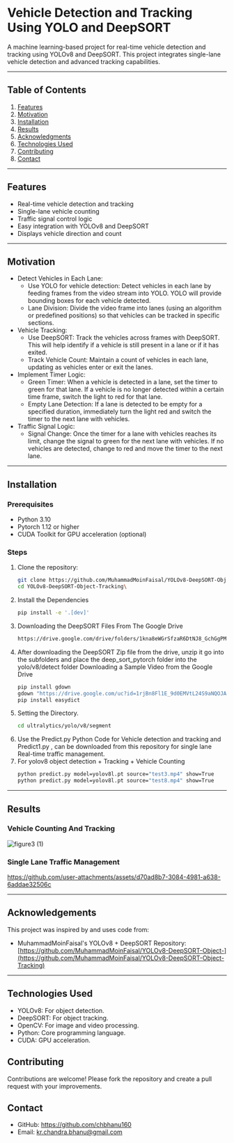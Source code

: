 # **Vehicle Detection and Tracking Using YOLO and DeepSORT**

A machine learning-based project for real-time vehicle detection and tracking using YOLOv8 and DeepSORT. This project integrates single-lane vehicle detection and advanced tracking capabilities.

---

## **Table of Contents**
1. [Features](#features)
2. [Motivation](#motivation)
3. [Installation](#installation)
4. [Results](#results)
5. [Acknowledgments](#acknowledgments)
6. [Technologies Used](#technologies-used)
7. [Contributing](#contributing)
8. [Contact](#contact)

---

## **Features**
- Real-time vehicle detection and tracking
- Single-lane vehicle counting
- Traffic signal control logic
- Easy integration with YOLOv8 and DeepSORT
- Displays vehicle direction and count

---

## **Motivation**
- Detect Vehicles in Each Lane:
  - Use YOLO for vehicle detection: Detect vehicles in each lane by feeding frames from the video stream into YOLO. YOLO will provide bounding boxes for each vehicle detected.
  - Lane Division: Divide the video frame into lanes (using an algorithm or predefined positions) so that vehicles can be tracked in specific sections.
- Vehicle Tracking:
  - Use DeepSORT: Track the vehicles across frames with DeepSORT. This will help identify if a vehicle is still present in a lane or if it has exited.
  - Track Vehicle Count: Maintain a count of vehicles in each lane, updating as vehicles enter or exit the lanes.
- Implement Timer Logic:
  - Green Timer: When a vehicle is detected in a lane, set the timer to green for that lane. If a vehicle is no longer detected within a certain time frame, switch the light to red for       that lane.
  - Empty Lane Detection: If a lane is detected to be empty for a specified duration, immediately turn the light red and switch the timer to the next lane with vehicles.
- Traffic Signal Logic:
  - Signal Change: Once the timer for a lane with vehicles reaches its limit, change the signal to green for the next lane with vehicles. If no vehicles are detected, change to red and       move the timer to the next lane.

---

## **Installation**

### Prerequisites
- Python 3.10
- Pytorch 1.12 or higher
- CUDA Toolkit for GPU acceleration (optional)

### Steps
1. Clone the repository:
   ```bash
   git clone https://github.com/MuhammadMoinFaisal/YOLOv8-DeepSORT-Object-Tracking.git
   cd YOLOv8-DeepSORT-Object-Tracking\
2. Install the Dependencies
   ```bash
   pip install -e '.[dev]'
3. Downloading the DeepSORT Files From The Google Drive
   ```bash
   https://drive.google.com/drive/folders/1kna8eWGrSfzaR6DtNJ8_GchGgPMv3VC8?usp=sharing
4. After downloading the DeepSORT Zip file from the drive, unzip it go into the subfolders and place the deep_sort_pytorch folder into the yolo/v8/detect folder
   Downloading a Sample Video from the Google Drive
   ```bash
   pip install gdown
   gdown "https://drive.google.com/uc?id=1rjBn8Fl1E_9d0EMVtL24S9aNQOJAveR5&confirm=t"
   pip install easydict
5. Setting the Directory.
   ```bash
   cd ultralytics/yolo/v8/segment
6. Use the Predict.py Python Code for Vehicle detection and tracking and Predict1.py , can be downloaded from this repository for single lane Real-time traffic management. 
7. For yolov8 object detection + Tracking + Vehicle Counting
   ```bash
   python predict.py model=yolov8l.pt source="test3.mp4" show=True
   python predict.py model=yolov8l.pt source="test8.mp4" show=True
---

## **Results**
### Vehicle Counting And Tracking
![figure3 (1)](https://github.com/user-attachments/assets/6d63ddb8-b2d0-47f4-9e27-80e08d7dede1)
### Single Lane Traffic Management


https://github.com/user-attachments/assets/d70ad8b7-3084-4981-a638-6addae32506c


---
## **Acknowledgements**
This project was inspired by and uses code from:
- MuhammadMoinFaisal's YOLOv8 + DeepSORT Repository: [https://github.com/MuhammadMoinFaisal/YOLOv8-DeepSORT-Object-](https://github.com/MuhammadMoinFaisal/YOLOv8-DeepSORT-Object-Tracking)

---

## **Technologies Used**
- YOLOv8: For object detection.
- DeepSORT: For object tracking.
- OpenCV: For image and video processing.
- Python: Core programming language.
- CUDA: GPU acceleration.
      
## **Contributing**

Contributions are welcome! Please fork the repository and create a pull request with your improvements.

## **Contact**
- GitHub: https://github.com/chbhanu160
- Email: kr.chandra.bhanu@gmail.com
